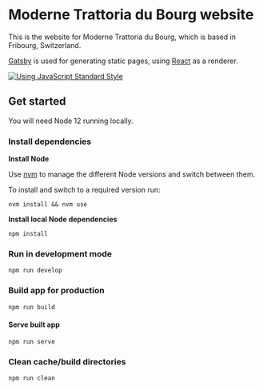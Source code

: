 # Moderne Trattoria du Bourg website

This is the website for Moderne Trattoria du Bourg, which is based in Fribourg, Switzerland.

[Gatsby](https://www.gatsbyjs.org/) is used for generating static pages, using [React](https://www.reactjs.org/) as a renderer.

[![Using JavaScript Standard Style](https://cdn.rawgit.com/standard/standard/master/badge.svg)](http://standardjs.com/)

## Get started

You will need Node 12 running locally.

### Install dependencies

**Install Node**

Use [nvm](https://github.com/nvm-sh/nvm/) to manage the different Node versions and switch between them.

To install and switch to a required version run:

    nvm install && nvm use

**Install local Node dependencies**

    npm install

### Run in development mode

    npm run develop

### Build app for production

    npm run build

#### Serve built app

    npm run serve

### Clean cache/build directories

    npm run clean
